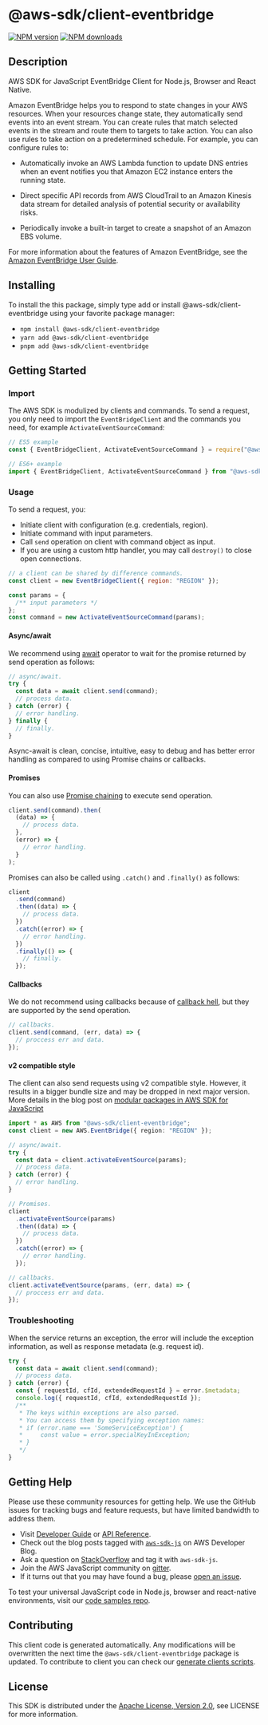# @aws-sdk/client-eventbridge

[![NPM version](https://img.shields.io/npm/v/@aws-sdk/client-eventbridge/latest.svg)](https://www.npmjs.com/package/@aws-sdk/client-eventbridge)
[![NPM downloads](https://img.shields.io/npm/dm/@aws-sdk/client-eventbridge.svg)](https://www.npmjs.com/package/@aws-sdk/client-eventbridge)

## Description

AWS SDK for JavaScript EventBridge Client for Node.js, Browser and React Native.

<p>Amazon EventBridge helps you to respond to state changes in your AWS resources.
When your resources change state, they automatically send events into an event stream.
You can create rules that match selected events in the stream and route them to targets
to take action. You can also use rules to take action on a predetermined schedule. For
example, you can configure rules to:</p>
<ul>
<li>
<p>Automatically invoke an AWS Lambda function to update DNS entries when an
event notifies you that Amazon EC2 instance enters the running state.</p>
</li>
<li>
<p>Direct specific API records from AWS CloudTrail to an Amazon Kinesis data
stream for detailed analysis of potential security or availability
risks.</p>
</li>
<li>
<p>Periodically invoke a built-in target to create a snapshot of an Amazon EBS
volume.</p>
</li>
</ul>
<p>For more information about the features of Amazon EventBridge, see the <a href="https://docs.aws.amazon.com/eventbridge/latest/userguide">Amazon EventBridge User
Guide</a>.</p>

## Installing

To install the this package, simply type add or install @aws-sdk/client-eventbridge
using your favorite package manager:

- `npm install @aws-sdk/client-eventbridge`
- `yarn add @aws-sdk/client-eventbridge`
- `pnpm add @aws-sdk/client-eventbridge`

## Getting Started

### Import

The AWS SDK is modulized by clients and commands.
To send a request, you only need to import the `EventBridgeClient` and
the commands you need, for example `ActivateEventSourceCommand`:

```js
// ES5 example
const { EventBridgeClient, ActivateEventSourceCommand } = require("@aws-sdk/client-eventbridge");
```

```ts
// ES6+ example
import { EventBridgeClient, ActivateEventSourceCommand } from "@aws-sdk/client-eventbridge";
```

### Usage

To send a request, you:

- Initiate client with configuration (e.g. credentials, region).
- Initiate command with input parameters.
- Call `send` operation on client with command object as input.
- If you are using a custom http handler, you may call `destroy()` to close open connections.

```js
// a client can be shared by difference commands.
const client = new EventBridgeClient({ region: "REGION" });

const params = {
  /** input parameters */
};
const command = new ActivateEventSourceCommand(params);
```

#### Async/await

We recommend using [await](https://developer.mozilla.org/en-US/docs/Web/JavaScript/Reference/Operators/await)
operator to wait for the promise returned by send operation as follows:

```js
// async/await.
try {
  const data = await client.send(command);
  // process data.
} catch (error) {
  // error handling.
} finally {
  // finally.
}
```

Async-await is clean, concise, intuitive, easy to debug and has better error handling
as compared to using Promise chains or callbacks.

#### Promises

You can also use [Promise chaining](https://developer.mozilla.org/en-US/docs/Web/JavaScript/Guide/Using_promises#chaining)
to execute send operation.

```js
client.send(command).then(
  (data) => {
    // process data.
  },
  (error) => {
    // error handling.
  }
);
```

Promises can also be called using `.catch()` and `.finally()` as follows:

```js
client
  .send(command)
  .then((data) => {
    // process data.
  })
  .catch((error) => {
    // error handling.
  })
  .finally(() => {
    // finally.
  });
```

#### Callbacks

We do not recommend using callbacks because of [callback hell](http://callbackhell.com/),
but they are supported by the send operation.

```js
// callbacks.
client.send(command, (err, data) => {
  // proccess err and data.
});
```

#### v2 compatible style

The client can also send requests using v2 compatible style.
However, it results in a bigger bundle size and may be dropped in next major version. More details in the blog post
on [modular packages in AWS SDK for JavaScript](https://aws.amazon.com/blogs/developer/modular-packages-in-aws-sdk-for-javascript/)

```ts
import * as AWS from "@aws-sdk/client-eventbridge";
const client = new AWS.EventBridge({ region: "REGION" });

// async/await.
try {
  const data = client.activateEventSource(params);
  // process data.
} catch (error) {
  // error handling.
}

// Promises.
client
  .activateEventSource(params)
  .then((data) => {
    // process data.
  })
  .catch((error) => {
    // error handling.
  });

// callbacks.
client.activateEventSource(params, (err, data) => {
  // proccess err and data.
});
```

### Troubleshooting

When the service returns an exception, the error will include the exception information,
as well as response metadata (e.g. request id).

```js
try {
  const data = await client.send(command);
  // process data.
} catch (error) {
  const { requestId, cfId, extendedRequestId } = error.$metadata;
  console.log({ requestId, cfId, extendedRequestId });
  /**
   * The keys within exceptions are also parsed.
   * You can access them by specifying exception names:
   * if (error.name === 'SomeServiceException') {
   *     const value = error.specialKeyInException;
   * }
   */
}
```

## Getting Help

Please use these community resources for getting help.
We use the GitHub issues for tracking bugs and feature requests, but have limited bandwidth to address them.

- Visit [Developer Guide](https://docs.aws.amazon.com/sdk-for-javascript/v3/developer-guide/welcome.html)
  or [API Reference](https://docs.aws.amazon.com/AWSJavaScriptSDK/v3/latest/index.html).
- Check out the blog posts tagged with [`aws-sdk-js`](https://aws.amazon.com/blogs/developer/tag/aws-sdk-js/)
  on AWS Developer Blog.
- Ask a question on [StackOverflow](https://stackoverflow.com/questions/tagged/aws-sdk-js) and tag it with `aws-sdk-js`.
- Join the AWS JavaScript community on [gitter](https://gitter.im/aws/aws-sdk-js-v3).
- If it turns out that you may have found a bug, please [open an issue](https://github.com/aws/aws-sdk-js-v3/issues/new/choose).

To test your universal JavaScript code in Node.js, browser and react-native environments,
visit our [code samples repo](https://github.com/aws-samples/aws-sdk-js-tests).

## Contributing

This client code is generated automatically. Any modifications will be overwritten the next time the `@aws-sdk/client-eventbridge` package is updated.
To contribute to client you can check our [generate clients scripts](https://github.com/aws/aws-sdk-js-v3/tree/master/scripts/generate-clients).

## License

This SDK is distributed under the
[Apache License, Version 2.0](http://www.apache.org/licenses/LICENSE-2.0),
see LICENSE for more information.
